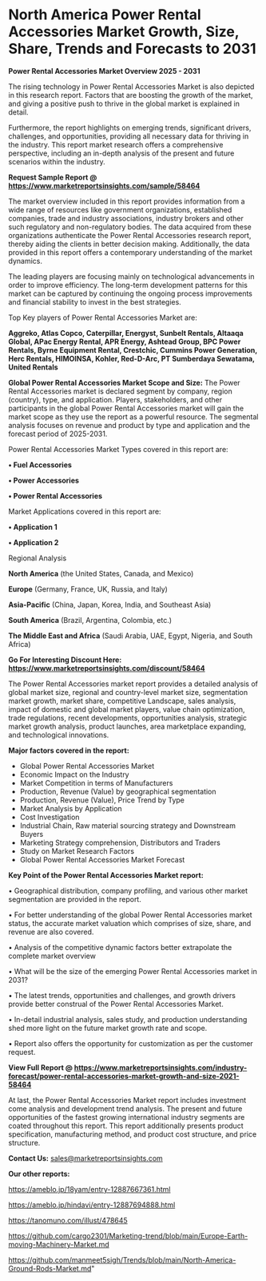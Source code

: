  # North America Power Rental Accessories Market Growth, Size, Share, Trends and Forecasts to 2031

<Strong> Power Rental Accessories Market Overview 2025 - 2031</strong>

The rising technology in Power Rental Accessories Market is also depicted in this research report. Factors that are boosting the growth of the market, and giving a positive push to thrive in the global market is explained in detail.

Furthermore, the report highlights on emerging trends, significant drivers, challenges, and opportunities, providing all necessary data for thriving in the industry. This report market research offers a comprehensive perspective, including an in-depth analysis of the present and future scenarios within the industry.

<strong>Request Sample Report @ <a href=https://www.marketreportsinsights.com/sample/58464>https://www.marketreportsinsights.com/sample/58464</a></strong>

The market overview included in this report provides information from a wide range of resources like government organizations, established companies, trade and industry associations, industry brokers and other such regulatory and non-regulatory bodies. The data acquired from these organizations authenticate the Power Rental Accessories research report, thereby aiding the clients in better decision making. Additionally, the data provided in this report offers a contemporary understanding of the market dynamics.

The leading players are focusing mainly on technological advancements in order to improve efficiency. The long-term development patterns for this market can be captured by continuing the ongoing process improvements and financial stability to invest in the best strategies.

Top Key players of Power Rental Accessories Market are:

<strong>Aggreko, Atlas Copco, Caterpillar, Energyst, Sunbelt Rentals, Altaaqa Global, APac Energy Rental, APR Energy, Ashtead Group, BPC Power Rentals, Byrne Equipment Rental, Crestchic, Cummins Power Generation, Herc Rentals, HIMOINSA, Kohler, Red-D-Arc, PT Sumberdaya Sewatama, United Rentals</strong>

<strong><b>Global Power Rental Accessories Market Scope and Size:</b></strong>
The Power Rental Accessories market is declared segment by company, region (country), type, and application. Players, stakeholders, and other participants in the global Power Rental Accessories market will gain the market scope as they use the report as a powerful resource. The segmental analysis focuses on revenue and product by type and application and the forecast period of 2025-2031.

Power Rental Accessories Market Types covered in this report are:

<strong>• Fuel Accessories

• Power Accessories

• Power Rental Accessories</strong>

Market Applications covered in this report are:

<strong>• Application 1

• Application 2</strong> 

Regional Analysis

<strong>North America</strong> (the United States, Canada, and Mexico)

<strong>Europe</strong> (Germany, France, UK, Russia, and Italy)

<strong>Asia-Pacific</strong> (China, Japan, Korea, India, and Southeast Asia)

<strong>South America</strong> (Brazil, Argentina, Colombia, etc.)

<strong>The Middle East and Africa</strong> (Saudi Arabia, UAE, Egypt, Nigeria, and South Africa)

<strong>Go For Interesting Discount Here: <a href=https://www.marketreportsinsights.com/discount/58464>https://www.marketreportsinsights.com/discount/58464</a></strong>

The Power Rental Accessories market report provides a detailed analysis of global market size, regional and country-level market size, segmentation market growth, market share, competitive Landscape, sales analysis, impact of domestic and global market players, value chain optimization, trade regulations, recent developments, opportunities analysis, strategic market growth analysis, product launches, area marketplace expanding, and technological innovations.

<strong><b>Major factors covered in the report:</b></strong>
<ul>
  <li>Global Power Rental Accessories Market </li>
  <li>Economic Impact on the Industry</li>
  <li>Market Competition in terms of Manufacturers</li>
  <li>Production, Revenue (Value) by geographical segmentation</li>
  <li>Production, Revenue (Value), Price Trend by Type</li>
  <li>Market Analysis by Application</li>
  <li>Cost Investigation</li>
  <li>Industrial Chain, Raw material sourcing strategy and Downstream Buyers</li>
  <li>Marketing Strategy comprehension, Distributors and Traders</li>
  <li>Study on Market Research Factors</li>
  <li>Global Power Rental Accessories Market Forecast</li>
</ul>

<strong><b>Key Point of the Power Rental Accessories Market report:</b></strong>

• Geographical distribution, company profiling, and various other market segmentation are provided in the report.

• For better understanding of the global Power Rental Accessories market status, the accurate market valuation which comprises of size, share, and revenue are also covered.

• Analysis of the competitive dynamic factors better extrapolate the complete market overview

• What will be the size of the emerging Power Rental Accessories market in 2031?

• The latest trends, opportunities and challenges, and growth drivers provide better construal of the Power Rental Accessories Market.

• In-detail industrial analysis, sales study, and production understanding shed more light on the future market growth rate and scope.

• Report also offers the opportunity for customization as per the customer request.

<strong><b>View Full Report @ <a href=https://www.marketreportsinsights.com/industry-forecast/power-rental-accessories-market-growth-and-size-2021-58464>https://www.marketreportsinsights.com/industry-forecast/power-rental-accessories-market-growth-and-size-2021-58464</a></b></strong>


At last, the Power Rental Accessories Market report includes investment come analysis and development trend analysis. The present and future opportunities of the fastest growing international industry segments are coated throughout this report. This report additionally presents product specification, manufacturing method, and product cost structure, and price structure.

<strong>Contact Us:</strong>
sales@marketreportsinsights.com

<strong>Our other reports:</strong>

<a href=https://ameblo.jp/18yam/entry-12887667361.html>https://ameblo.jp/18yam/entry-12887667361.html</a>

<a href=https://ameblo.jp/hindavi/entry-12887694888.html>https://ameblo.jp/hindavi/entry-12887694888.html</a>

<a href=https://tanomuno.com/illust/478645>https://tanomuno.com/illust/478645</a>

<a href=https://github.com/cargo2301/Marketing-trend/blob/main/Europe-Earth-moving-Machinery-Market.md>https://github.com/cargo2301/Marketing-trend/blob/main/Europe-Earth-moving-Machinery-Market.md</a>

<a href=https://github.com/manmeet5sigh/Trends/blob/main/North-America-Ground-Rods-Market.md>https://github.com/manmeet5sigh/Trends/blob/main/North-America-Ground-Rods-Market.md</a>"
